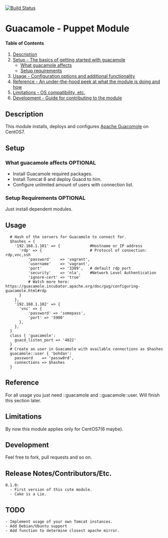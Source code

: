 [![Build Status](https://travis-ci.org/slenky/puppet-guacamole.svg?branch=master)](https://travis-ci.org/slenky/puppet-guacamole)

# Guacamole - Puppet Module

#### Table of Contents

1. [Description](#description)
2. [Setup - The basics of getting started with guacamole](#setup)
    * [What guacamole affects](#what-guacamole-affects)
    * [Setup requirements](#setup-requirements)
3. [Usage - Configuration options and additional functionality](#usage)
4. [Reference - An under-the-hood peek at what the module is doing and how](#reference)
5. [Limitations - OS compatibility, etc.](#limitations)
6. [Development - Guide for contributing to the module](#development)

## Description

This module installs, deploys and configures [Apache Guacomole](#https://guacamole.incubator.apache.org/) on CentOS7.

## Setup

### What guacamole affects **OPTIONAL**

* Install Guacamole required packages.
* Install Tomcat 8 and deploy Guacd to him.
* Configure unlimited amount of users with connection list.

### Setup Requirements **OPTIONAL**

Just install dependent modules.

## Usage

```
  # Hash of the servers for Guacamole to connect for.
  $hashes = {
    '192.168.1.101' => {             #Hostname or IP address
      'rdp' => {                     # Protocol of connection: rdp,vnc,ssh
          'password'    => 'vagrant',
          'username'    => 'vagrant',
          'port'        => '3389',   # default rdp port
          'security'    => 'nla',    #Network Level Authentication
          'ignore-cert' => 'true'
          # Watch more here: https://guacamole.incubator.apache.org/doc/gug/configuring-guacamole.html#rdp
      }
    },
    '192.168.1.102' => {
      'vnc' => {
          'password' => 'somepass',
          'port' => '5900'
      },
    },
  }
  class { 'guacamole':
    guacd_listen_port => '4822'
  }
  # Create an user in Guacamole with available connections as $hashes
  guacamole::user { 'bohdan':
    password    => 'passw0rd',
    connections => $hashes
  }
```

## Reference

For all usage you just need ::guacamole and ::guacamole::user.
Will finish this section later.

## Limitations

By now this module applies only for CentOS7(6 maybe).

## Development

Feel free to fork, pull requests and so on.

## Release Notes/Contributors/Etc.

```
0.1.0:
  - First version of this cute module.
  - Cake is a Lie.
```

## TODO
```
- Implement usage of your own Tomcat instances.
- Add Debian/Ubuntu support
- Add function to determine closest apache mirror. 
```
